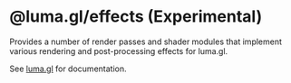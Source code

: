 # @luma.gl/effects (Experimental)

Provides a number of render passes and shader modules that implement various rendering and post-processing effects for luma.gl.

See [luma.gl](http://luma.gl) for documentation.
